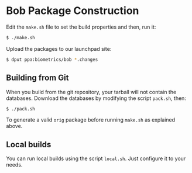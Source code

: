 Bob Package Construction
========================

Edit the `make.sh` file to set the build properties and then, run it:

```sh
$ ./make.sh
```

Upload the packages to our launchpad site:

```sh
$ dput ppa:biometrics/bob *.changes
```

Building from Git
-----------------

When you build from the git repository, your tarball will not contain the
databases. Download the databases by modifying the script `pack.sh`, then:

```sh
$ ./pack.sh
```

To generate a valid `orig` package before running `make.sh` as explained above.

Local builds
------------

You can run local builds using the script `local.sh`. Just configure it to your
needs.
